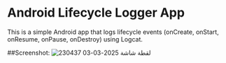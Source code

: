 # Android Lifecycle Logger App

This is a simple Android app that logs lifecycle events (onCreate, onStart, onResume, onPause, onDestroy) using Logcat.

##Screenshot:
![لقطة شاشة 2025-03-03 230437](https://github.com/user-attachments/assets/df61c3c4-bec8-4f20-aebb-f10d492bf030)

